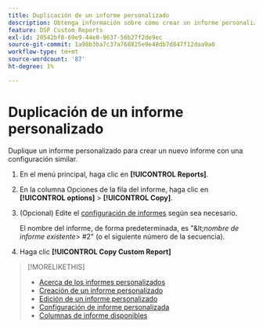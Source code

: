 ```yaml
---
title: Duplicación de un informe personalizado
description: Obtenga información sobre cómo crear un informe personalizado mediante la duplicación de un informe existente.
feature: DSP Custom Reports
exl-id: 20542bf8-69e9-44e0-9637-56b27f2de9ec
source-git-commit: 1a98b3ba7c37a768825e9e48db7d847f12daa9a0
workflow-type: tm+mt
source-wordcount: '87'
ht-degree: 1%

---
```


# Duplicación de un informe personalizado

Duplique un informe personalizado para crear un nuevo informe con una configuración similar.

1. En el menú principal, haga clic en **[!UICONTROL Reports]**.

1. En la columna Opciones de la fila del informe, haga clic en **[!UICONTROL options]** > **[!UICONTROL Copy]**.

1. (Opcional) Edite el [configuración de informes](/help/dsp/reports/report-settings.md) según sea necesario.

   El nombre del informe, de forma predeterminada, es &quot;\&lt;*nombre de informe existente*\> \#2&quot; (o el siguiente número de la secuencia).

1. Haga clic **[!UICONTROL Copy Custom Report]**

>[!MORELIKETHIS]
>
>* [Acerca de los informes personalizados](/help/dsp/reports/report-about.md)
>* [Creación de un informe personalizado](/help/dsp/reports/report-create.md)
>* [Edición de un informe personalizado](/help/dsp/reports/report-edit.md)
>* [Configuración de informe personalizada](/help/dsp/reports/report-settings.md)
>* [Columnas de informe disponibles](/help/dsp/reports/report-columns.md)

